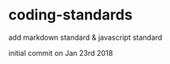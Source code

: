 # coding-standards
add markdown standard &amp; javascript standard

initial commit on Jan 23rd 2018
